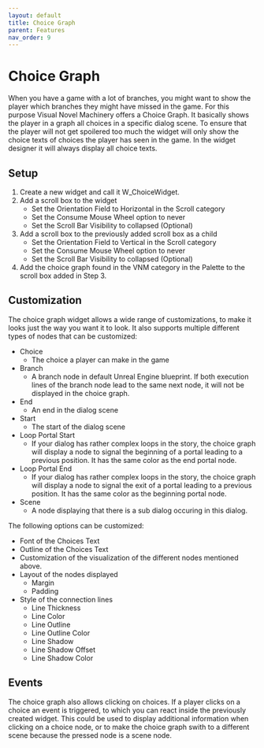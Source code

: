 ```yaml
---
layout: default
title: Choice Graph
parent: Features
nav_order: 9
---
```


# Choice Graph
When you have a game with a lot of branches, you might want to show the player which branches they might have missed in the game. For this purpose Visual Novel Machinery offers a Choice Graph. It basically shows the player in a graph all choices in a specific dialog scene. To ensure that the player will not get spoilered too much the widget will only show the choice texts of choices the player has seen in the game. In the widget designer it will always display all choice texts.

## Setup
1. Create a new widget and call it W_ChoiceWidget.
2. Add a scroll box to the widget
    - Set the Orientation Field to Horizontal in the Scroll category
    - Set the Consume Mouse Wheel option to never
    - Set the Scroll Bar Visibility to collapsed (Optional)
3. Add a scroll box to the previously added scroll box as a child
    - Set the Orientation Field to Vertical in the Scroll category
    - Set the Consume Mouse Wheel option to never
    - Set the Scroll Bar Visibility to collapsed (Optional)
4. Add the choice graph found in the VNM category in the Palette to the scroll box added in Step 3.

## Customization
The choice graph widget allows a wide range of customizations, to make it looks just the way you want it to look. It also supports multiple different types of nodes that can be customized:
- Choice
    - The choice a player can make in the game
- Branch
    - A branch node in default Unreal Engine blueprint. If both execution lines of the branch node lead to the same next node, it will not be displayed in the choice graph.
- End
    - An end in the dialog scene
- Start
    - The start of the dialog scene
- Loop Portal Start
    - If your dialog has rather complex loops in the story, the choice graph will display a node to signal the beginning of a portal leading to a previous position. It has the same color as the end portal node.
- Loop Portal End
    - If your dialog has rather complex loops in the story, the choice graph will display a node to signal the exit of a portal leading to a previous position. It has the same color as the beginning portal node.
- Scene
    - A node displaying that there is a sub dialog occuring in this dialog.

The following options can be customized:
- Font of the Choices Text
- Outline of the Choices Text
- Customization of the visualization of the different nodes mentioned above.
- Layout of the nodes displayed
    - Margin
    - Padding
- Style of the connection lines
    - Line Thickness
    - Line Color
    - Line Outline
    - Line Outline Color
    - Line Shadow
    - Line Shadow Offset
    - Line Shadow Color

## Events
The choice graph also allows clicking on choices. If a player clicks on a choice an event is triggered, to which you can react inside the previously created widget. This could be used to display additional information when clicking on a choice node, or to make the choice graph swith to a different scene because the pressed node is a scene node.